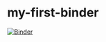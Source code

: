 # my-first-binder

[![Binder](https://mybinder.org/badge_logo.svg)](https://mybinder.org/v2/gh/cforgaci/my-first-binder/HEAD/HEAD)
